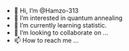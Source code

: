 - 👋 Hi, I’m @Hamzo-313
- 👀 I’m interested in quantum annealing
- 🌱 I’m currently learning statistic.
- 💞️ I’m looking to collaborate on ...
- 📫 How to reach me ...

<!---
Hamzo-313/Hamzo-313 is a ✨ special ✨ repository because its `README.md` (this file) appears on your GitHub profile.
You can click the Preview link to take a look at your changes.
--->

